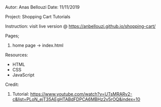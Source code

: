 Autor: Anas Bellouzi
Date: 11/11/2019

Project: Shopping Cart Tutorials

Instruction: visit live version @ https://anbellouzi.github.io/shopping-cart/

Pages;
  1. home page -> index.html

Resources:
  - HTML
  - CSS
  - JavaScript

Credit:
  1. Tutorial: https://www.youtube.com/watch?v=UTsMRARv2-c&list=PLoN_ejT35AEgHTABdFDPCA6MBHz2v5rOQ&index=10
